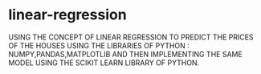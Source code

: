# linear-regression
USING THE CONCEPT OF LINEAR REGRESSION TO PREDICT THE PRICES OF THE HOUSES 
USING THE LIBRARIES OF PYTHON : NUMPY,PANDAS,MATPLOTLIB
AND THEN IMPLEMENTING THE SAME MODEL USING THE SCIKIT LEARN LIBRARY OF PYTHON.
